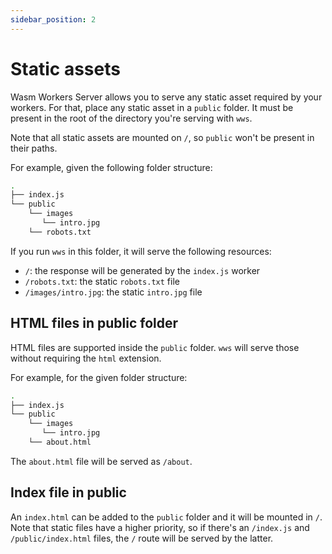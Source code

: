```yaml
---
sidebar_position: 2
---
```


# Static assets

Wasm Workers Server allows you to serve any static asset required by your workers. For that, place any static asset in a `public` folder. It must be present in the root of the directory you're serving with `wws`.

Note that all static assets are mounted on `/`, so `public` won't be present in their paths.

For example, given the following folder structure:

```bash
.
├── index.js
└── public
    └── images
       └── intro.jpg
    └── robots.txt
```

If you run `wws` in this folder, it will serve the following resources:

* `/`: the response will be generated by the `index.js` worker
* `/robots.txt`: the static `robots.txt` file
* `/images/intro.jpg`: the static `intro.jpg` file

## HTML files in public folder

HTML files are supported inside the `public` folder. `wws` will serve those without requiring the `html` extension.

For example, for the given folder structure:

```bash
.
├── index.js
└── public
    └── images
       └── intro.jpg
    └── about.html
```

The `about.html` file will be served as `/about`.

## Index file in public

An `index.html` can be added to the `public` folder and it will be mounted in `/`. Note that static files have a higher priority, so if there's an `/index.js` and `/public/index.html` files, the `/` route will be served by the latter.